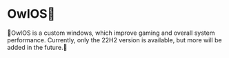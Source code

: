 # OwlOS🦉
🦉OwlOS is a custom windows, which improve gaming and overall system performance. Currently, only the 22H2 version is available, but more will be added in the future.🦉
